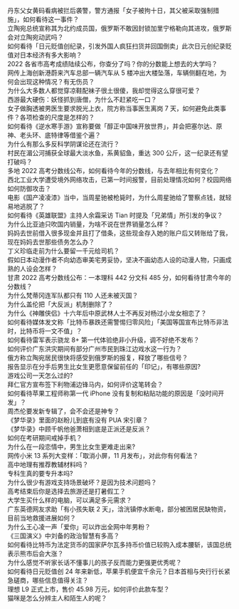 丹东父女黄码看病被拦后袭警，警方通报「女子被拘十日，其父被采取强制措施」，如何看待这一事件？  
立陶宛总统宣称其为北约成员国，俄罗斯不敢因封锁加里宁格勒向其进攻，俄罗斯会对立陶宛动武吗？  
如何看待「日元贬值创纪录，引发外国人疯狂扫货并回国倒卖」此次日元创纪录贬值对日本经济有多大影响？  
2022 各省市高考成绩陆续公布，你查分了吗？你的分数能上想去的大学吗？  
网传上海创新港蔚来汽车总部一辆汽车从 5 楼冲出大楼坠落，车辆侧翻在地，为何会出现这种情况？有无伤员？  
为什么大多数人都觉穿凉鞋配袜子很土很傻，我却觉得这么穿很可爱？  
西游最大硬伤：妖怪抓到唐僧，为什么不赶紧吃一口？  
女子做胸透被男医生要求脱光上衣，院方称当事医生离岗 7 天，如何避免此类事件？各项检查的尺度是怎样的？  
如何看待《逆水寒手游》宣称要做「醇正中国味开放世界」，并会把塞尔达、原神、老头环、底特律等借鉴个遍？  
为什么有那么多反科学阴谋论还在流行？  
村民在湄公河捕获全球最大淡水鱼，系黄貂鱼，重达 300 公斤，这一纪录还有望打破吗？  
多地 2022 高考分数线公布，如何看待今年的分数线，与去年相比有何变化？  
西北工业大学遭受境外网络攻击，已第一时间报警，目前处理情况如何？校园网络如何防御攻击？  
电影《国产凌凌漆》当中，当周星驰被枪毙时，为什么周星驰给了警察点钱，就轻易地逃脱了？  
如何看待《英雄联盟》主持人余霜采访 Tian 时提及「兄弟情」所引发的争议？  
为什么比亚迪只吹国内销量，为啥不说在世界销量怎么样？  
妈妈去世前借入很多现金并且打了借条，这些现金存入她的账户后又转账给了我，现在妈妈去世那些债务怎么办？  
丁义珍临走前为什么要留一千元给司机？  
假如日本动漫作者不向幼态审美宅男妥协，坚决不画幼态人设的动漫人物，只画成熟的人设会怎样？  
甘肃 2022 高考分数线公布：一本理科 442 分文科 485 分，如何看待甘肃今年的分数线？  
为什么梵蒂冈连军队都只有 110 人还未被灭国？  
为什么盖伦把「大反派」机制删除了？  
为什么《神雕侠侣》十六年后中原武林人士不再反对杨过小龙女相恋了？  
如何看待媒体发文称「比特币暴跌还需警惕归零风险」「美国等国宣布比特币非法时，比特币将一文不值」？  
如何看待雷军表示骁龙 8+ 第一代体验绝非小升级，调不好绝不发布？  
如何评价广东洪灾期间有部分广州市民到珠江边戏水这一行为？  
俄方称立陶宛居民很快将感受到俄罗斯的报复，释放了哪些信号？  
报告显示在分手后男生比女生更愿意保留前任的「印记」，有哪些原因?  
游戏公司一天怎么过的?  
拜仁官方宣布签下利物浦边锋马内，如何评价这笔转会？  
如何看待苹果工程师称第一代 iPhone 没有复制和粘贴功能的原因是「没时间开发」？  
周杰伦要发新专辑了，会不会还是神专？  
《梦华录》里面的赵盼儿到底有没有 PUA 宋引章？  
《梦华录》中顾千帆他爸萧相到底是正派还是反派？  
如何在考研期间戒掉手机？  
为什么在一段恋情中，男生比女生更难走出来?  
网传小米 13 系列大变样：「取消小屏，11 月发布」，对此你有何看法？  
高中地理有推荐教辅材料吗？  
专科生真的要专升本吗?  
为什么很少有游戏支持场景破坏？是因为技术问题吗？  
高考结束后你是选择去旅游还是打暑假工？  
大学生买什么样的电脑，可以满足多元需求？  
广东英德网友求助「有小孩失联 2 天」，浛洸镇停水断电，部分被困居民缺物资，目前当地救援进展如何？  
为什么王心凌一声「爱你」可以炸出全网中年男粉？  
《三国演义》中刘备的政治智慧有多高？  
如何看待比特币为法定货币的国家萨尔瓦多持币价值已较购入成本腰斩，该国总统表示熊市后会大涨？  
为什么感觉不听家长话不懂事儿的孩子反而能力更强更优秀呢？  
如何看待日元贬值创 24 年来新低，苹果手机便宜千余元？日本首相与央行行长紧急磋商，哪些信息值得关注？  
理想 L9 正式上市，售价 45.98 万元，如何评价此款车型？  
猫咪是怎么分辨主人和陌生人的呢？  
